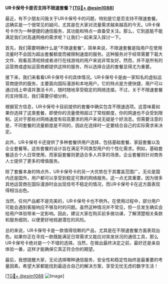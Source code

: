 **UR卡保号卡是否支持不限速套餐？[[TG💪+ @esim1088](https://t.me/s/esim1088)]**

最近，有不少朋友问我关于UR卡保号卡的问题，特别是它是否支持不限速套餐。这确实是一个很常见的疑问，尤其是在大家对流量需求越来越高的今天。UR卡保号卡作为一种便捷的通信服务，其功能和特点一直备受关注。那么，它到底能不能满足我们对高速网络的需求呢？让我们一起来深入探讨一下。

首先，我们需要明确什么是“不限速套餐”。简单来说，不限速套餐是指用户在使用流量时不会因为超出套餐额度而被限制速度的服务。这种服务对于经常需要下载大文件、观看高清视频或者进行在线游戏的用户来说非常友好。然而，并不是所有的运营商或虚拟运营商都提供这样的服务，所以选择合适的套餐显得尤为重要。

接下来，我们来看看UR卡保号卡的具体情况。UR卡保号卡是由一家知名的虚拟运营商提供的服务，主要面向国际漫游和本地用户。它的特点是方便快捷，用户可以通过线上申请并激活卡片，随时随地享受稳定的网络连接。不过，关于不限速套餐的支持情况，我们需要仔细分析。

根据官方信息，UR卡保号卡目前提供的套餐中确实包含不限速选项。这意味着如果你选择了这类套餐，即使你的流量使用超过了常规额度，你的网速也不会受到限制。这对于那些对网络速度有较高要求的用户来说无疑是个好消息。但需要注意的是，不同套餐的流量额度是不同的，因此在选择时一定要结合自己的实际需求来决定。

此外，UR卡保号卡还提供了多种套餐供用户选择，包括基础套餐、家庭套餐以及企业套餐等。这些套餐的设计旨在满足不同类型用户的个性化需求。例如，基础套餐适合个人日常使用，而家庭套餐则更适合多人共享的场景。企业套餐则针对商务人士提供了更多的增值服务。

除了套餐本身的特点外，UR卡保号卡的另一大优势在于其覆盖范围广。无论是国内还是国外，用户都可以享受到稳定可靠的网络服务。这一点尤其重要，因为很多其他运营商在国际漫游时会出现信号不稳定的情况，而UR卡保号卡在这方面表现得相当出色。

当然，任何产品都不是完美的，UR卡保号卡也不例外。在使用过程中，部分用户可能会遇到客服响应不够及时的问题。虽然这种情况并不常见，但一旦发生确实会给用户体验带来一定影响。因此，建议大家在购买前多做功课，了解清楚相关条款和服务细则，以便更好地规避潜在的风险。

总的来说，UR卡保号卡是一款值得信赖的产品，尤其是在不限速套餐方面表现出色。如果你正在寻找一款既能满足日常需求又能应对突发状况的通信工具，那么UR卡保号卡绝对是一个不错的选择。当然，在做出最终决定之前，最好还是亲自体验一番，这样才能确保它真正符合你的期望。

最后，我想提醒大家，无论选择哪种通信服务，安全性和稳定性始终是最重要的考量因素。希望大家都能找到最适合自己的解决方案，享受无忧无虑的数字生活！

[[TG💪+ @esim1088](https://t.me/s/esim1088) ![Image](https://i.postimg.cc/4NQfJmqS/Snipaste-2025-05-13-00-14-12.png)]